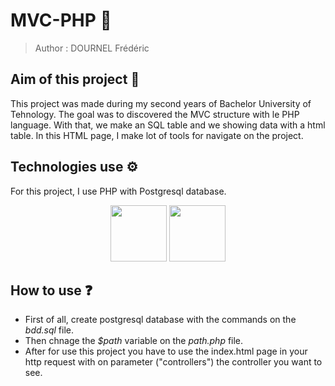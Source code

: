 # MVC-PHP 🐘

> Author : DOURNEL Frédéric

## Aim of this project 📍

This project was made during my second years of Bachelor University of Tehnology. The goal was to discovered the MVC structure with le PHP language. With that, we make an SQL table and we showing data with a html table. In this HTML page, I make lot of tools for navigate on the project.

## Technologies use ⚙️

For this project, I use PHP with Postgresql database.

<div align="center">
    <img src="https://cdn.jsdelivr.net/gh/devicons/devicon/icons/c/c-original.svg"  width="90"/>
    <img src="https://cdn.jsdelivr.net/gh/devicons/devicon/icons/postgresql/postgresql-original.svg" width="90"/>
</div>

## How to use ❓

- First of all, create postgresql database with the commands on the *bdd.sql* file.
- Then chnage the *$path* variable on the *path.php* file.
- After for use this project you have to use the index.html page in your http request with on parameter ("controllers") the controller you want to see.
